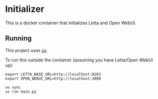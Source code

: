 # Initializer

This is a docker container that initializes Letta and Open WebUI.

## Running

This project uses [uv](https://docs.astral.sh/uv/).

To run this outside the container (assuming you have Letta/Open WebUI up):

```
export LETTA_BASE_URL=http://localhost:8283
export OPEN_WEBUI_URL=http://localhost:3000

uv sync
uv run main.py
```
